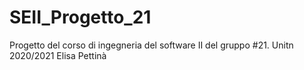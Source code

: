 # SEII_Progetto_21
Progetto del corso di ingegneria del software II del gruppo #21. Unitn 2020/2021
Elisa Pettinà
